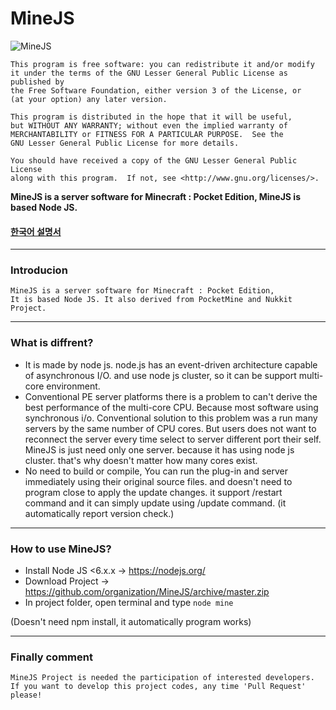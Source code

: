 # MineJS

![MineJS](http://i.imgur.com/cSZqZpj.png)

	This program is free software: you can redistribute it and/or modify
	it under the terms of the GNU Lesser General Public License as published by
	the Free Software Foundation, either version 3 of the License, or
	(at your option) any later version.

	This program is distributed in the hope that it will be useful,
	but WITHOUT ANY WARRANTY; without even the implied warranty of
	MERCHANTABILITY or FITNESS FOR A PARTICULAR PURPOSE.  See the
	GNU Lesser General Public License for more details.

	You should have received a copy of the GNU Lesser General Public License
	along with this program.  If not, see <http://www.gnu.org/licenses/>.

__MineJS is a server software for Minecraft : Pocket Edition, MineJS is based Node JS.__

#### [한국어 설명서](https://github.com/organization/MineJS/blob/master/resources/md/kor/%EC%9D%BD%EC%96%B4%EC%A3%BC%EC%84%B8%EC%9A%94.md)

-------------
### Introducion
    MineJS is a server software for Minecraft : Pocket Edition,
    It is based Node JS. It also derived from PocketMine and Nukkit Project.
-------------
### What is diffrent?
- It is made by node js. node.js has an event-driven architecture capable of asynchronous I/O. and use node js cluster, so it can be support multi-core environment.
- Conventional PE server platforms there is a problem to can't derive the best performance of the multi-core CPU. Because most software using synchronous i/o. Conventional solution to this problem was a run many servers by the same number of CPU cores. But users does not want to reconnect the server every time select to server different port their self. MineJS is just need only one server. because it has using node js cluster. that's why doesn't matter how many cores exist.
- No need to build or compile, You can run the plug-in and server immediately using their original source files. and doesn't need to program close to apply the update changes. it support /restart command and it can simply update using /update command. (it automatically report version check.)

-------------
### How to use MineJS?
- Install Node JS <6.x.x -> https://nodejs.org/
- Download Project -> https://github.com/organization/MineJS/archive/master.zip
- In project folder, open terminal and type `node mine`

(Doesn't need npm install, it automatically program works)

-------------
### Finally comment
    MineJS Project is needed the participation of interested developers.
    If you want to develop this project codes, any time 'Pull Request' please!
